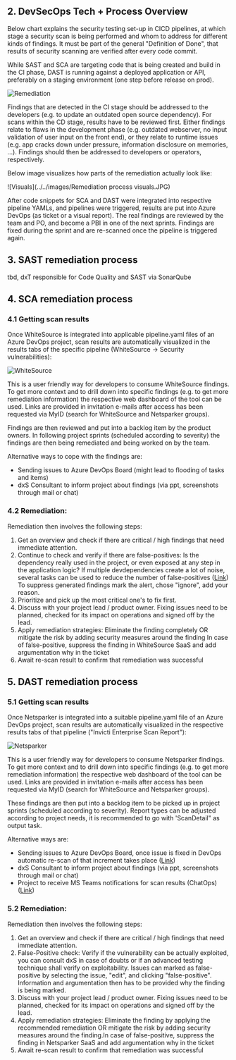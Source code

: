 ## 2. DevSecOps Tech + Process Overview

Below chart explains the security testing set-up in CICD pipelines, at which stage a security scan is being performed and whom to address for different kinds of findings. It must be part of the general "Definition of Done", that results of security scanning are verified after every code commit.

While SAST and SCA are targeting code that is being created and build in the CI phase, DAST is running against a deployed application or API, preferably on a staging environment (one step before release on prod).

![Remediation](../../images/remediationew.JPG)

Findings that are detected in the CI stage should be addressed to the developers (e.g. to update an outdated open source dependency). 
For scans within the CD stage, results have to be reviewed first. Either findings relate to flaws in the development phase (e.g. outdated webserver, no input validation of user input on the front end), or they relate to runtime issues (e.g. app cracks down under pressure, information disclosure on memories, ...). Findings should then be addressed to developers or operators, respectively.

Below image visualizes how parts of the remediation actually look like:

![Visuals](../../images/Remediation process visuals.JPG)

After code snippets for SCA and DAST were integrated into respective pipeline YAMLs, and pipelines were triggered, results are put into Azure DevOps (as ticket or a visual report). The real findings are reviewed by the team and PO, and become a PBI in one of the next sprints.
Findings are fixed during the sprint and are re-scanned once the pipeline is triggered again.

## 3. SAST remediation process

tbd, dxT responsible for Code Quality and SAST via SonarQube

## 4. SCA remediation process

### 4.1 Getting scan results
Once WhiteSource is integrated into applicable pipeline.yaml files of an Azure DevOps project, scan results are automatically visualized in the results tabs of the specific pipeline (WhiteSource -> Security vulnerabilities):

![WhiteSource](../../images/whitesourceadoresult.png)

This is a user friendly way for developers to consume WhiteSource findings. To get more context and to drill down into specific findings (e.g. to get more remediation information) the respective web dashboard of the tool can be used. Links are provided in invitation e-mails after access has been requested via MyID (search for WhiteSource and Netsparker groups).

Findings are then reviewed and put into a backlog item by the product owners. In following project sprints (scheduled according to severity) the findings are then being remediated and being worked on by the team.

Alternative ways to cope with the findings are:

- Sending issues to Azure DevOps Board (might lead to flooding of tasks and items)
- dxS Consultant to inform project about findings (via ppt, screenshots through mail or chat)


### 4.2 Remediation:
Remediation then involves the following steps:

1. Get an overview and check if there are critical / high findings that need immediate attention.
2. Continue to check and verify if there are false-positives: Is the dependency really used in the project, or even exposed at any step in the application logic?
If multiple devdependencies create a lot of noise, several tasks can be used to reduce the number of false-positives ([Link](https://dev.azure.com/henkeldx/RAQN%20Security/_wiki/wikis/RAQN-Security.wiki/7876/WhiteSource-integration-configuration-guideline?anchor=2.2-configuration-for-different-tech-stacks))
To suppress generated findings mark the alert, chose "ignore", add your reason.
3.  Prioritize and pick up the most critical one's to fix first.
4. Discuss with your project lead / product owner. Fixing issues need to be planned, checked for its impact on operations and signed off by  the lead.
5. Apply remediation strategies: Eliminate the finding completely OR mitigate the risk by adding security measures around the finding
In case of false-positive, suppress the finding in WhiteSource SaaS and add argumentation why in the ticket
6. Await re-scan result to confirm that remediation was successful

## 5. DAST remediation process

### 5.1 Getting scan results

Once Netsparker is integrated into a suitable pipeline.yaml file of an Azure DevOps project, scan results are automatically visualized in the respective results tabs of that pipeline ("Invicti Enterprise Scan Report"):

![Netsparker](../../images/netsparkeradoresult.png)

This is a user friendly way for developers to consume Netsparker findings. To get more context and to drill down into specific findings (e.g. to get more remediation information) the respective web dashboard of the tool can be used. Links are provided in invitation e-mails after access has been requested via MyID (search for WhiteSource and Netsparker groups).

These findings are then put into a backlog item to be picked up in project sprints (scheduled according to severity).
Report types can be adjusted according to project needs, it is recommended to go with 'ScanDetail" as output task.

Alternative ways are:

- Sending issues to Azure DevOps Board, once issue is fixed in DevOps automatic re-scan of that increment takes place ([Link](https://www.invicti.com/support/integrating-invicti-enterprise-azure-boards/))
- dxS Consultant to inform project about findings (via ppt, screenshots through mail or chat)
- Project to receive MS Teams notifications for scan results (ChatOps) ([Link](https://www.invicti.com/support/integrating-invicti-enterprise-microsoft-teams/))

### 5.2 Remediation:
Remediation then involves the following steps:

1. Get an overview and check if there are critical / high findings that need immediate attention.
2. False-Positive check: Verify if the vulnerability can be actually exploited, you can consult dxS in case of doubts or if an advanced testing technique shall verify on exploitability. Issues can marked as false-positive by selecting the issue, "edit", and clicking "false-positive". Information and argumentation then has to be provided why the finding is being marked.
3. Discuss with your project lead / product owner. Fixing issues need to be planned, checked for its impact on operations and signed off by  the lead.
4. Apply remediation strategies: Eliminate the finding by applying the recommended remediation OR mitigate the risk by adding security measures around the finding.In case of false-positive, suppress the finding in Netsparker SaaS and add argumentation why in the ticket
6. Await re-scan result to confirm that remediation was successful